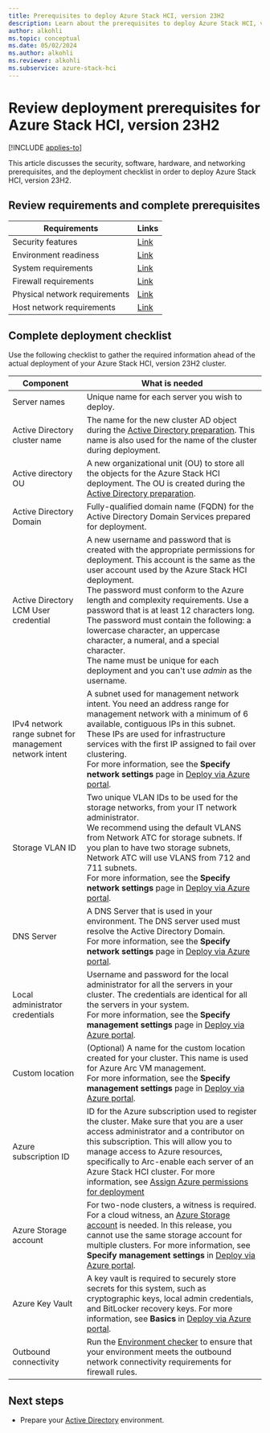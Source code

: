 ```yaml
---
title: Prerequisites to deploy Azure Stack HCI, version 23H2
description: Learn about the prerequisites to deploy Azure Stack HCI, version 23H2.
author: alkohli
ms.topic: conceptual
ms.date: 05/02/2024
ms.author: alkohli
ms.reviewer: alkohli
ms.subservice: azure-stack-hci
---
```


# Review deployment prerequisites for Azure Stack HCI, version 23H2

[!INCLUDE [applies-to](../../includes/hci-applies-to-23h2.md)]

This article discusses the security, software, hardware, and networking prerequisites, and the deployment checklist in order to deploy Azure Stack HCI, version 23H2.

## Review requirements and complete prerequisites

| Requirements                  | Links                                                                                           |
|-------------------------------|-------------------------------------------------------------------------------------------------|
| Security features             | [Link](../concepts/security-features.md)         |
| Environment readiness         | [Link](../manage/use-environment-checker.md)      |
| System requirements           | [Link](../concepts/system-requirements-23h2.md)      |
| Firewall requirements         | [Link](../concepts//firewall-requirements.md)         |
| Physical network requirements | [Link](../concepts//physical-network-requirements.md) |
| Host network requirements     | [Link](../concepts/host-network-requirements.md)    |

## Complete deployment checklist

Use the following checklist to gather the required information ahead of the actual deployment of your Azure Stack HCI, version 23H2 cluster.


|Component|What is needed|
|--|--|
|Server names|Unique name for each server you wish to deploy.|
|Active Directory cluster name|The name for the new cluster AD object during the [Active Directory preparation](./deployment-prep-active-directory.md). This name is also used for the name of the cluster during deployment.|
|Active directory OU|A new organizational unit (OU) to store all the objects for the Azure Stack HCI deployment. The OU is created during the [Active Directory preparation](./deployment-prep-active-directory.md).|
|Active Directory Domain|Fully-qualified domain name (FQDN) for the Active Directory Domain Services prepared for deployment.|
|Active Directory LCM User credential|A new username and password that is created with the appropriate  permissions for deployment. This account is the same as the user account used by the Azure Stack HCI deployment.<br>The password must conform to the Azure length and complexity requirements. Use a password that is at least 12 characters long. The password must contain the following: a lowercase character, an uppercase character, a numeral, and  a special character.<br> The name must be unique for each deployment and you can't use *admin* as the username.|
|IPv4 network range subnet for management network intent|A subnet used for management network intent. You need an address range for management network with  a minimum of 6 available, contiguous IPs in this subnet. These IPs are used for infrastructure services with the first IP assigned to fail over clustering.<br> For more information, see the **Specify network settings** page in [Deploy via Azure portal](./deploy-via-portal.md#specify-network-settings).|
|Storage VLAN ID|Two unique VLAN IDs to be used for the storage networks, from your IT network administrator.<br> We recommend using the default VLANS from Network ATC for storage subnets. If you plan to have two storage subnets, Network ATC will use VLANS from 712 and 711 subnets. <br> For more information, see the **Specify network settings** page in [Deploy via Azure portal](./deploy-via-portal.md#specify-network-settings).|
|DNS Server|A DNS Server that is used in your environment. The DNS server used must resolve the Active Directory Domain. <br> For more information, see the **Specify network settings** page in [Deploy via Azure portal](./deploy-via-portal.md#specify-network-settings).|
|Local administrator credentials|Username and password for the local administrator for all the servers in your cluster. The credentials are identical for all the servers in your system.<br> For more information, see the **Specify management settings** page in [Deploy via Azure portal](./deploy-via-portal.md#specify-management-settings).|
|Custom location|(Optional) A name for the custom location created for your cluster. This name is used for Azure Arc VM management. <br> For more information, see the **Specify management settings** page in [Deploy via Azure portal](./deploy-via-portal.md#specify-management-settings).|
|Azure subscription ID|ID for the Azure subscription used to register the cluster. Make sure that you are a user access administrator and a contributor on this subscription. This will allow you to manage access to Azure resources, specifically to Arc-enable each server of an Azure Stack HCI cluster. For more information, see [Assign Azure permissions for deployment](./deployment-arc-register-server-permissions.md#assign-required-permissions-for-deployment)|
|Azure Storage account|For two-node clusters, a witness is required. For a cloud witness, an [Azure Storage account](/azure/storage/common/storage-account-create) is needed. In this release, you cannot use the same storage account for multiple clusters. For more information, see **Specify management settings** in [Deploy via Azure portal](./deploy-via-portal.md#specify-management-settings).|
|Azure Key Vault|A key vault is required to securely store secrets for this system, such as cryptographic keys, local admin credentials, and BitLocker recovery keys. For more information, see **Basics** in [Deploy via Azure portal](./deploy-via-portal.md#start-the-wizard-and-fill-out-the-basics).|
|Outbound connectivity| Run the [Environment checker](../manage/use-environment-checker.md) to ensure that your environment meets the outbound network connectivity requirements for firewall rules.|


## Next steps

- Prepare your [Active Directory](./deployment-prep-active-directory.md) environment.
